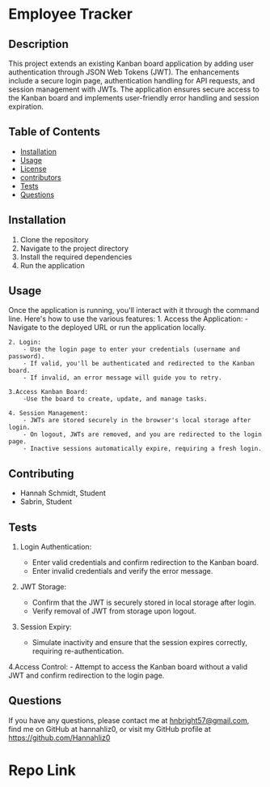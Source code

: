 # Employee Tracker
  
  ## Description
 This project extends an existing Kanban board application by adding user authentication through JSON Web Tokens (JWT). The enhancements include a secure login page, authentication handling for API requests, and session management with JWTs. The application ensures secure access to the Kanban board and implements user-friendly error handling and session expiration.

  ## Table of Contents
  * [Installation](#installation)
  * [Usage](#usage)
  * [License](#license)
  * [contributors](#contributors)
  * [Tests](#tests)
  * [Questions](#questions)

  ## Installation
  1. Clone the repository
  2. Navigate to the project directory
  3. Install the required dependencies
  4. Run the application

  ## Usage
  Once the application is running, you'll interact with it through the command line. Here's how to use the various features:
    1. Access the Application:
        - Navigate to the deployed URL or run the application locally.

    2. Login:
        - Use the login page to enter your credentials (username and password).
        - If valid, you'll be authenticated and redirected to the Kanban board.
        - If invalid, an error message will guide you to retry.
   
    3.Access Kanban Board:
        -Use the board to create, update, and manage tasks.

    4. Session Management:
        - JWTs are stored securely in the browser's local storage after login.
        - On logout, JWTs are removed, and you are redirected to the login page.
        - Inactive sessions automatically expire, requiring a fresh login.



  ## Contributing
  - Hannah Schmidt, Student 
  - Sabrin, Student

  ## Tests
  1. Login Authentication:
        - Enter valid credentials and confirm redirection to the Kanban board.
        - Enter invalid credentials and verify the error message.

  2. JWT Storage:
        - Confirm that the JWT is securely stored in local storage after login.
        - Verify removal of JWT from storage upon logout.

  3. Session Expiry:
        - Simulate inactivity and ensure that the session expires correctly, requiring re-authentication.

  4.Access Control:
     - Attempt to access the Kanban board without a valid JWT and confirm redirection to the login page.



  ## Questions
  If you have any questions, please contact me at hnbright57@gmail.com, find me on GitHub at hannahliz0, or visit my GitHub profile at https://github.com/Hannahliz0


# Repo Link

